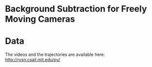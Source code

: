# Background Subtraction for Freely Moving Cameras

# Data
The videos and the trajectories are available here: http://rvsn.csail.mit.edu/pv/
